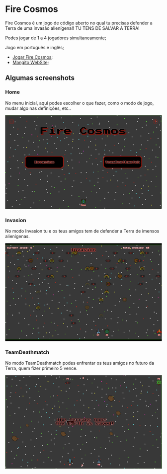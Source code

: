 # Fire Cosmos

Fire Cosmos é um jogo de código aberto no qual tu precisas defender a Terra de uma invasão alienígena!! TU TENS DE SALVAR A TERRA!

Podes jogar de 1 a 4 jogadores simultaneamente;

Jogo em português e inglês;


- [Jogar Fire Cosmos](https://mangito.github.io/FireCosmos/);
- [Mangito WebSite](https://mangito.github.io/);


## Algumas screenshots

### Home

No menu inicial, aqui podes escolher o que fazer, como o modo de jogo, mudar algo nas definições, etc..

![Home](./Images/Home.png "Home")

### Invasion

No modo Invasion tu e os teus amigos tem de defender a Terra de imensos alienígenas.

![Invasion](./Images/Invasion.png "Invasion")

### TeamDeathmatch

No modo TeamDeathmatch podes enfrentar os teus amigos no futuro da Terra, quem fizer primeiro 5 vence.

![TeamDeathmatch](./Images/TeamDeathmatch.png "TeamDeathmatch")
